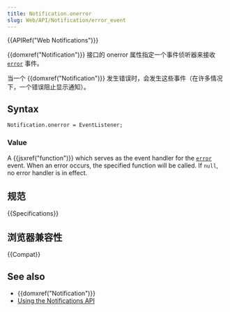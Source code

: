 ```yaml
---
title: Notification.onerror
slug: Web/API/Notification/error_event
---
```


{{APIRef("Web Notifications")}}

{{domxref("Notification")}} 接口的 onerror 属性指定一个事件侦听器来接收 [`error`](/zh-CN/docs/Web/API/Element/error_event) 事件。

当一个 {{domxref("Notification")}} 发生错误时，会发生这些事件（在许多情况下，一个错误阻止显示通知）。

## Syntax

```plain
Notification.onerror = EventListener;
```

### Value

A {{jsxref("function")}} which serves as the event handler for the [`error`](/zh-CN/docs/Web/API/Element/error_event) event. When an error occurs, the specified function will be called. If `null`, no error handler is in effect.

## 规范

{{Specifications}}

## 浏览器兼容性

{{Compat}}

## See also

- {{domxref("Notification")}}
- [Using the Notifications API](/zh-CN/docs/Web/API/Notifications_API/Using_the_Notifications_API)

